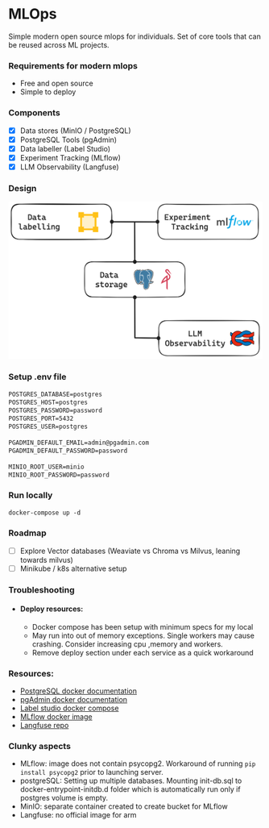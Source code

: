# MLOps
Simple modern open source  mlops for individuals.
Set of core tools that can be reused across ML projects.

### Requirements for modern mlops
- Free and open source
- Simple to deploy

### Components
- [x] Data stores (MinIO / PostgreSQL)
- [x] PostgreSQL Tools (pgAdmin)
- [x] Data labeller (Label Studio)
- [x] Experiment Tracking (MLflow)
- [x] LLM Observability (Langfuse)

### Design
![Alt text](assets/mlops.png)

### Setup .env file
```
POSTGRES_DATABASE=postgres
POSTGRES_HOST=postgres
POSTGRES_PASSWORD=password
POSTGRES_PORT=5432
POSTGRES_USER=postgres

PGADMIN_DEFAULT_EMAIL=admin@pgadmin.com
PGADMIN_DEFAULT_PASSWORD=password

MINIO_ROOT_USER=minio
MINIO_ROOT_PASSWORD=password

```

### Run locally
```
docker-compose up -d
```

### Roadmap
- [ ] Explore Vector databases (Weaviate vs Chroma vs Milvus, leaning towards milvus)
- [ ] Minikube / k8s alternative setup

### Troubleshooting
- #### Deploy resources:
    - Docker compose has been setup with minimum specs for my local
    - May run into out of memory exceptions. Single workers may cause crashing. Consider increasing cpu ,memory and workers.
    - Remove deploy section under each service as a quick workaround

### Resources:
- [PostgreSQL docker documentation](https://hub.docker.com/_/postgres/)
- [pgAdmin docker documentation](https://www.pgadmin.org/docs/pgadmin4/8.8/container_deployment.html)
- [Label studio docker compose](https://labelstud.io/tutorials/segment_anything_model#Using-Docker-Compose-recommended)
- [MLflow docker image](https://github.com/mlflow/mlflow/pkgs/container/mlflow)
- [Langfuse repo](https://github.com/langfuse/langfuse)

### Clunky aspects
- MLflow: image does not contain psycopg2. Workaround of running `pip install psycopg2` prior to launching server.
- postgreSQL: Setting up multiple databases. Mounting init-db.sql to docker-entrypoint-initdb.d folder which is automatically run only if postgres volume is empty.
- MinIO: separate container created to create bucket for MLflow
- Langfuse: no official image for arm
